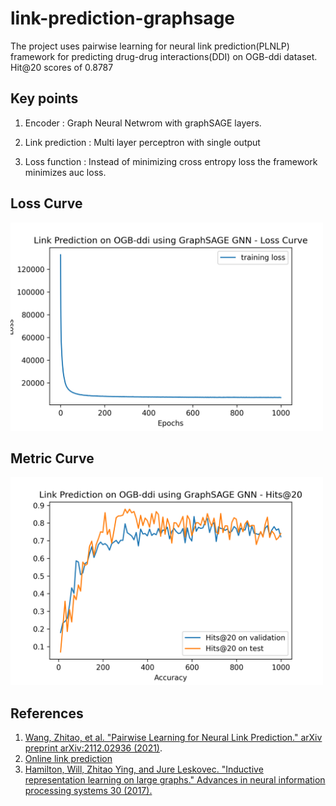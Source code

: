 # link-prediction-graphsage

The project uses pairwise learning for neural link prediction(PLNLP) framework for predicting drug-drug interactions(DDI) on OGB-ddi dataset. Hit@20 scores of 0.8787

## Key points
1. Encoder : Graph Neural Netwrom with graphSAGE layers.

2. Link prediction : Multi layer perceptron with single output

3. Loss function : Instead of minimizing cross entropy loss the framework minimizes auc loss.


## Loss Curve
<img src="img/loss-curve-ddi.png" width="500"/>


## Metric Curve
<img src="img/Hits@20-curve-ddi.png" width="500"/>

## References
1. [Wang, Zhitao, et al. "Pairwise Learning for Neural Link Prediction." arXiv preprint arXiv:2112.02936 (2021)](https://arxiv.org/pdf/2112.02936.pdf).
2. [Online link prediction](https://medium.com/stanford-cs224w/online-link-prediction-with-graph-neural-networks-46c1054f2aa4)
3. [Hamilton, Will, Zhitao Ying, and Jure Leskovec. "Inductive representation learning on large graphs." Advances in neural information processing systems 30 (2017).](https://proceedings.neurips.cc/paper/2017/hash/5dd9db5e033da9c6fb5ba83c7a7ebea9-Abstract.html)



